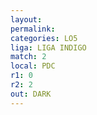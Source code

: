 ```yaml
---
layout: 
permalink: 
categories: LO5
liga: LIGA INDIGO
match: 2
local: PDC
r1: 0
r2: 2
out: DARK
---
```

